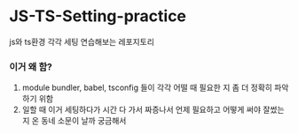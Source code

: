 # JS-TS-Setting-practice

js와 ts환경 각각 세팅 연습해보는 레포지토리

### 이거 왜 함?

1. module bundler, babel, tsconfig 들이 각각 어떨 때 필요한 지 좀 더 정확히 파악하기 위함
2. 일할 때 이거 세팅하다가 시간 다 가서 짜증나서 언제 필요하고 어떻게 써야 잘썼는지 온 동네 소문이 날까 궁금해서
